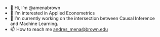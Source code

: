 - 👋 Hi, I’m @amenabrown
- 👀 I’m interested in Applied Econometrics
- 🌱 I’m currently working on the intersection between Causal Inference and Machine Learning.
- 📫 How to reach me andres_mena@brown.edu

<!---
amenabrown/amenabrown is a ✨ special ✨ repository because its `README.md` (this file) appears on your GitHub profile.
You can click the Preview link to take a look at your changes.
--->
